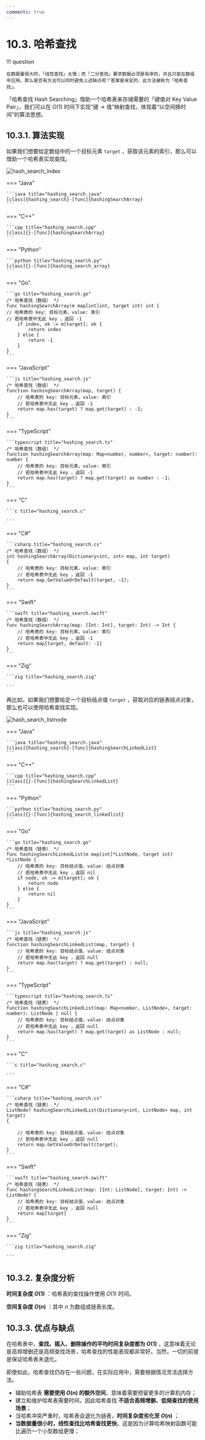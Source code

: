 ```yaml
---
comments: true
---
```


# 10.3. 哈希查找

!!! question

    在数据量很大时，「线性查找」太慢；而「二分查找」要求数据必须是有序的，并且只能在数组中应用。那么是否有方法可以同时避免上述缺点呢？答案是肯定的，此方法被称为「哈希查找」。

「哈希查找 Hash Searching」借助一个哈希表来存储需要的「键值对 Key Value Pair」，我们可以在 $O(1)$ 时间下实现“键 $\rightarrow$ 值”映射查找，体现着“以空间换时间”的算法思想。

## 10.3.1. 算法实现

如果我们想要给定数组中的一个目标元素 `target` ，获取该元素的索引，那么可以借助一个哈希表实现查找。

![hash_search_index](hashing_search.assets/hash_search_index.png)

=== "Java"

    ```java title="hashing_search.java"
    [class]{hashing_search}-[func]{hashingSearchArray}
    ```

=== "C++"

    ```cpp title="hashing_search.cpp"
    [class]{}-[func]{hashingSearchArray}
    ```

=== "Python"

    ```python title="hashing_search.py"
    [class]{}-[func]{hashing_search_array}
    ```

=== "Go"

    ```go title="hashing_search.go"
    /* 哈希查找（数组） */
    func hashingSearchArray(m map[int]int, target int) int {
    // 哈希表的 key: 目标元素，value: 索引
    // 若哈希表中无此 key ，返回 -1
        if index, ok := m[target]; ok {
            return index
        } else {
            return -1
        }
    }
    ```

=== "JavaScript"

    ```js title="hashing_search.js"
    /* 哈希查找（数组） */
    function hashingSearchArray(map, target) {
        // 哈希表的 key: 目标元素，value: 索引
        // 若哈希表中无此 key ，返回 -1
        return map.has(target) ? map.get(target) : -1;
    }
    ```

=== "TypeScript"

    ```typescript title="hashing_search.ts"
    /* 哈希查找（数组） */
    function hashingSearchArray(map: Map<number, number>, target: number): number {
        // 哈希表的 key: 目标元素，value: 索引
        // 若哈希表中无此 key ，返回 -1
        return map.has(target) ? map.get(target) as number : -1;
    }
    ```

=== "C"

    ```c title="hashing_search.c"

    ```

=== "C#"

    ```csharp title="hashing_search.cs"
    /* 哈希查找（数组） */
    int hashingSearchArray(Dictionary<int, int> map, int target)
    {
        // 哈希表的 key: 目标元素，value: 索引
        // 若哈希表中无此 key ，返回 -1
        return map.GetValueOrDefault(target, -1);
    }
    ```

=== "Swift"

    ```swift title="hashing_search.swift"
    /* 哈希查找（数组） */
    func hashingSearchArray(map: [Int: Int], target: Int) -> Int {
        // 哈希表的 key: 目标元素，value: 索引
        // 若哈希表中无此 key ，返回 -1
        return map[target, default: -1]
    }
    ```

=== "Zig"

    ```zig title="hashing_search.zig"

    ```

再比如，如果我们想要给定一个目标结点值 `target` ，获取对应的链表结点对象，那么也可以使用哈希查找实现。

![hash_search_listnode](hashing_search.assets/hash_search_listnode.png)

=== "Java"

    ```java title="hashing_search.java"
    [class]{hashing_search}-[func]{hashingSearchLinkedList}
    ```

=== "C++"

    ```cpp title="hashing_search.cpp"
    [class]{}-[func]{hashingSearchLinkedList}
    ```

=== "Python"

    ```python title="hashing_search.py"
    [class]{}-[func]{hashing_search_linkedlist}
    ```

=== "Go"

    ```go title="hashing_search.go"
    /* 哈希查找（链表） */
    func hashingSearchLinkedList(m map[int]*ListNode, target int) *ListNode {
        // 哈希表的 key: 目标结点值，value: 结点对象
        // 若哈希表中无此 key ，返回 nil
        if node, ok := m[target]; ok {
            return node
        } else {
            return nil
        }
    }
    ```

=== "JavaScript"

    ```js title="hashing_search.js"
    /* 哈希查找（链表） */
    function hashingSearchLinkedList(map, target) {
        // 哈希表的 key: 目标结点值，value: 结点对象
        // 若哈希表中无此 key ，返回 null
        return map.has(target) ? map.get(target) : null;
    }
    ```

=== "TypeScript"

    ```typescript title="hashing_search.ts"
    /* 哈希查找（链表） */
    function hashingSearchLinkedList(map: Map<number, ListNode>, target: number): ListNode | null {
        // 哈希表的 key: 目标结点值，value: 结点对象
        // 若哈希表中无此 key ，返回 null
        return map.has(target) ? map.get(target) as ListNode : null;
    }
    ```

=== "C"

    ```c title="hashing_search.c"

    ```

=== "C#"

    ```csharp title="hashing_search.cs"
    /* 哈希查找（链表） */
    ListNode? hashingSearchLinkedList(Dictionary<int, ListNode> map, int target)
    {

        // 哈希表的 key: 目标结点值，value: 结点对象
        // 若哈希表中无此 key ，返回 null
        return map.GetValueOrDefault(target);
    }
    ```

=== "Swift"

    ```swift title="hashing_search.swift"
    /* 哈希查找（链表） */
    func hashingSearchLinkedList(map: [Int: ListNode], target: Int) -> ListNode? {
        // 哈希表的 key: 目标结点值，value: 结点对象
        // 若哈希表中无此 key ，返回 null
        return map[target]
    }
    ```

=== "Zig"

    ```zig title="hashing_search.zig"

    ```

## 10.3.2. 复杂度分析

**时间复杂度 $O(1)$** ：哈希表的查找操作使用 $O(1)$ 时间。

**空间复杂度 $O(n)$** ：其中 $n$ 为数组或链表长度。

## 10.3.3. 优点与缺点

在哈希表中，**查找、插入、删除操作的平均时间复杂度都为 $O(1)$** ，这意味着无论是高频增删还是高频查找场景，哈希查找的性能表现都非常好。当然，一切的前提是保证哈希表未退化。

即使如此，哈希查找仍存在一些问题，在实际应用中，需要根据情况灵活选择方法。

- 辅助哈希表 **需要使用 $O(n)$ 的额外空间**，意味着需要预留更多的计算机内存；
- 建立和维护哈希表需要时间，因此哈希查找 **不适合高频增删、低频查找的使用场景**；
- 当哈希冲突严重时，哈希表会退化为链表，**时间复杂度劣化至 $O(n)$** ；
- **当数据量很小时，线性查找比哈希查找更快**。这是因为计算哈希映射函数可能比遍历一个小型数组更慢；

